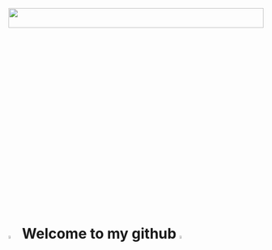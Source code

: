 <p align="center"><img width="100%" height="10%" src="https://www.bu.edu/hic/files/2021/04/ai-top-banner.jpeg"></p>
<h1><img src="https://cdn.pixabay.com/photo/2017/06/25/03/07/trim-2439529_1280.png" width="4%"> Welcome to my github <img src="https://cdn.pixabay.com/photo/2017/06/25/03/07/trim-2439529_1280.png" width="4%"></h1>
